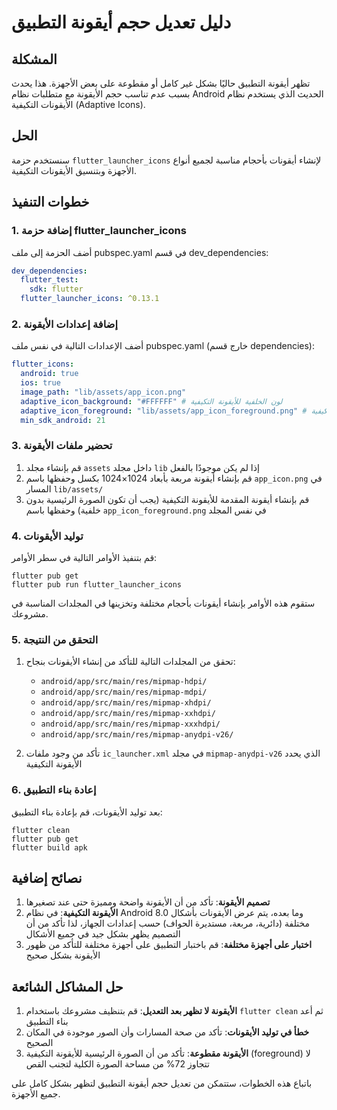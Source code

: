 # دليل تعديل حجم أيقونة التطبيق

## المشكلة
تظهر أيقونة التطبيق حاليًا بشكل غير كامل أو مقطوعة على بعض الأجهزة. هذا يحدث بسبب عدم تناسب حجم الأيقونة مع متطلبات نظام Android الحديث الذي يستخدم نظام الأيقونات التكيفية (Adaptive Icons).

## الحل
سنستخدم حزمة `flutter_launcher_icons` لإنشاء أيقونات بأحجام مناسبة لجميع أنواع الأجهزة وبتنسيق الأيقونات التكيفية.

## خطوات التنفيذ

### 1. إضافة حزمة flutter_launcher_icons

أضف الحزمة إلى ملف pubspec.yaml في قسم dev_dependencies:

```yaml
dev_dependencies:
  flutter_test:
    sdk: flutter
  flutter_launcher_icons: ^0.13.1
```

### 2. إضافة إعدادات الأيقونة

أضف الإعدادات التالية في نفس ملف pubspec.yaml (خارج قسم dependencies):

```yaml
flutter_icons:
  android: true
  ios: true
  image_path: "lib/assets/app_icon.png"
  adaptive_icon_background: "#FFFFFF" # لون الخلفية للأيقونة التكيفية
  adaptive_icon_foreground: "lib/assets/app_icon_foreground.png" # صورة المقدمة للأيقونة التكيفية
  min_sdk_android: 21
```

### 3. تحضير ملفات الأيقونة

1. قم بإنشاء مجلد `assets` داخل مجلد `lib` إذا لم يكن موجودًا بالفعل
2. قم بإنشاء أيقونة مربعة بأبعاد 1024×1024 بكسل وحفظها باسم `app_icon.png` في المسار `lib/assets/`
3. قم بإنشاء أيقونة المقدمة للأيقونة التكيفية (يجب أن تكون الصورة الرئيسية بدون خلفية) وحفظها باسم `app_icon_foreground.png` في نفس المجلد

### 4. توليد الأيقونات

قم بتنفيذ الأوامر التالية في سطر الأوامر:

```
flutter pub get
flutter pub run flutter_launcher_icons
```

ستقوم هذه الأوامر بإنشاء أيقونات بأحجام مختلفة وتخزينها في المجلدات المناسبة في مشروعك.

### 5. التحقق من النتيجة

1. تحقق من المجلدات التالية للتأكد من إنشاء الأيقونات بنجاح:
   - `android/app/src/main/res/mipmap-hdpi/`
   - `android/app/src/main/res/mipmap-mdpi/`
   - `android/app/src/main/res/mipmap-xhdpi/`
   - `android/app/src/main/res/mipmap-xxhdpi/`
   - `android/app/src/main/res/mipmap-xxxhdpi/`
   - `android/app/src/main/res/mipmap-anydpi-v26/`

2. تأكد من وجود ملفات `ic_launcher.xml` في مجلد `mipmap-anydpi-v26` الذي يحدد الأيقونة التكيفية

### 6. إعادة بناء التطبيق

بعد توليد الأيقونات، قم بإعادة بناء التطبيق:

```
flutter clean
flutter pub get
flutter build apk
```

## نصائح إضافية

1. **تصميم الأيقونة**: تأكد من أن الأيقونة واضحة ومميزة حتى عند تصغيرها
2. **الأيقونة التكيفية**: في نظام Android 8.0 وما بعده، يتم عرض الأيقونات بأشكال مختلفة (دائرية، مربعة، مستديرة الحواف) حسب إعدادات الجهاز، لذا تأكد من أن التصميم يظهر بشكل جيد في جميع الأشكال
3. **اختبار على أجهزة مختلفة**: قم باختبار التطبيق على أجهزة مختلفة للتأكد من ظهور الأيقونة بشكل صحيح

## حل المشاكل الشائعة

1. **الأيقونة لا تظهر بعد التعديل**: قم بتنظيف مشروعك باستخدام `flutter clean` ثم أعد بناء التطبيق
2. **خطأ في توليد الأيقونات**: تأكد من صحة المسارات وأن الصور موجودة في المكان الصحيح
3. **الأيقونة مقطوعة**: تأكد من أن الصورة الرئيسية للأيقونة التكيفية (foreground) لا تتجاوز 72% من مساحة الصورة الكلية لتجنب القص

باتباع هذه الخطوات، ستتمكن من تعديل حجم أيقونة التطبيق لتظهر بشكل كامل على جميع الأجهزة.